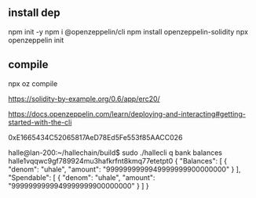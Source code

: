 

##  install dep


npm init -y
npm i @openzeppelin/cli
npm install openzeppelin-solidity
npx openzeppelin init

##  compile

npx oz compile



https://solidity-by-example.org/0.6/app/erc20/


https://docs.openzeppelin.com/learn/deploying-and-interacting#getting-started-with-the-cli


0xE1665434C52065817AeD78Ed5Fe553f85AACC026









halle@lan-200:~/hallechain/build$ sudo ./hallecli  q bank balances halle1vqqwc9gf789924mu3hafkrfnt8kmq77etetpt0
{
  "Balances": [
    {
      "denom": "uhale",
      "amount": "9999999999949999999900000000"
    }
  ],
  "Spendable": [
    {
      "denom": "uhale",
      "amount": "9999999999949999999900000000"
    }
  ]
}
